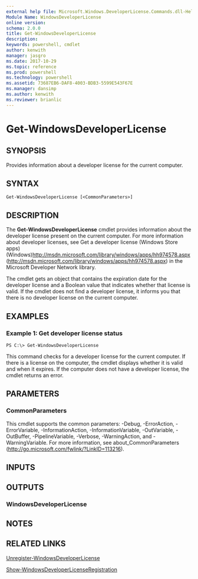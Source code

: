 ```yaml
---
external help file: Microsoft.Windows.DeveloperLicense.Commands.dll-Help.xml
Module Name: WindowsDeveloperLicense
online version: 
schema: 2.0.0
title: Get-WindowsDeveloperLicense
description: 
keywords: powershell, cmdlet
author: kenwith
manager: jasgro
ms.date: 2017-10-29
ms.topic: reference
ms.prod: powershell
ms.technology: powershell
ms.assetid: 73687EB6-DAF8-4003-BDB3-5599E543F67E
ms.manager: dansimp
ms.author: kenwith
ms.reviewer: brianlic
---
```


# Get-WindowsDeveloperLicense

## SYNOPSIS
Provides information about a developer license for the current computer.

## SYNTAX

```
Get-WindowsDeveloperLicense [<CommonParameters>]
```

## DESCRIPTION
The **Get-WindowsDeveloperLicense** cmdlet provides information about the developer license present on the current computer.
For more information about developer licenses, see Get a developer license (Windows Store apps) (Windows)http://msdn.microsoft.com/library/windows/apps/hh974578.aspx (http://msdn.microsoft.com/library/windows/apps/hh974578.aspx) in the Microsoft Developer Network library.

The cmdlet gets an object that contains the expiration date for the developer license and a Boolean value that indicates whether that license is valid.
If the cmdlet does not find a developer license, it informs you that there is no developer license on the current computer.

## EXAMPLES

### Example 1: Get developer license status
```
PS C:\> Get-WindowsDeveloperLicense
```

This command checks for a developer license for the current computer.
If there is a license on the computer, the cmdlet displays whether it is valid and when it expires.
If the computer does not have a developer license, the cmdlet returns an error.

## PARAMETERS

### CommonParameters
This cmdlet supports the common parameters: -Debug, -ErrorAction, -ErrorVariable, -InformationAction, -InformationVariable, -OutVariable, -OutBuffer, -PipelineVariable, -Verbose, -WarningAction, and -WarningVariable. For more information, see about_CommonParameters (http://go.microsoft.com/fwlink/?LinkID=113216).

## INPUTS

## OUTPUTS

### WindowsDeveloperLicense

## NOTES

## RELATED LINKS

[Unregister-WindowsDeveloperLicense](./Unregister-WindowsDeveloperLicense.md)

[Show-WindowsDeveloperLicenseRegistration](./Show-WindowsDeveloperLicenseRegistration.md)

